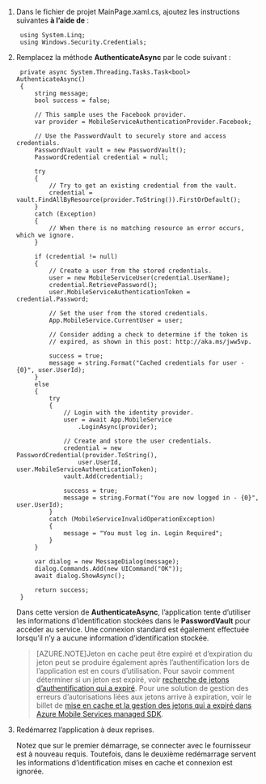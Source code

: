 
1. Dans le fichier de projet MainPage.xaml.cs, ajoutez les instructions suivantes **à l’aide de** :

        using System.Linq;      
        using Windows.Security.Credentials;

2. Remplacez la méthode **AuthenticateAsync** par le code suivant :

        private async System.Threading.Tasks.Task<bool> AuthenticateAsync()
        {
            string message;
            bool success = false;

            // This sample uses the Facebook provider.
            var provider = MobileServiceAuthenticationProvider.Facebook;

            // Use the PasswordVault to securely store and access credentials.
            PasswordVault vault = new PasswordVault();
            PasswordCredential credential = null;

            try
            {
                // Try to get an existing credential from the vault.
                credential = vault.FindAllByResource(provider.ToString()).FirstOrDefault();
            }
            catch (Exception)
            {
                // When there is no matching resource an error occurs, which we ignore.
            }

            if (credential != null)
            {
                // Create a user from the stored credentials.
                user = new MobileServiceUser(credential.UserName);
                credential.RetrievePassword();
                user.MobileServiceAuthenticationToken = credential.Password;

                // Set the user from the stored credentials.
                App.MobileService.CurrentUser = user;

                // Consider adding a check to determine if the token is 
                // expired, as shown in this post: http://aka.ms/jww5vp.

                success = true;
                message = string.Format("Cached credentials for user - {0}", user.UserId);
            }
            else
            {
                try
                {
                    // Login with the identity provider.
                    user = await App.MobileService
                        .LoginAsync(provider);

                    // Create and store the user credentials.
                    credential = new PasswordCredential(provider.ToString(),
                        user.UserId, user.MobileServiceAuthenticationToken);
                    vault.Add(credential);

                    success = true;
                    message = string.Format("You are now logged in - {0}", user.UserId);
                }
                catch (MobileServiceInvalidOperationException)
                {
                    message = "You must log in. Login Required";
                }
            }
            
            var dialog = new MessageDialog(message);
            dialog.Commands.Add(new UICommand("OK"));
            await dialog.ShowAsync();

            return success;
        }

    Dans cette version de **AuthenticateAsync**, l’application tente d’utiliser les informations d’identification stockées dans le **PasswordVault** pour accéder au service. Une connexion standard est également effectuée lorsqu’il n’y a aucune information d’identification stockée.

    >[AZURE.NOTE]Jeton en cache peut être expiré et d’expiration du jeton peut se produire également après l’authentification lors de l’application est en cours d’utilisation. Pour savoir comment déterminer si un jeton est expiré, voir [recherche de jetons d’authentification qui a expiré](http://aka.ms/jww5vp). Pour une solution de gestion des erreurs d’autorisations liées aux jetons arrive à expiration, voir le billet de [mise en cache et la gestion des jetons qui a expiré dans Azure Mobile Services managed SDK](http://blogs.msdn.com/b/carlosfigueira/archive/2014/03/13/caching-and-handling-expired-tokens-in-azure-mobile-services-managed-sdk.aspx). 

3. Redémarrez l’application à deux reprises.

    Notez que sur le premier démarrage, se connecter avec le fournisseur est à nouveau requis. Toutefois, dans le deuxième redémarrage servent les informations d’identification mises en cache et connexion est ignorée. 
